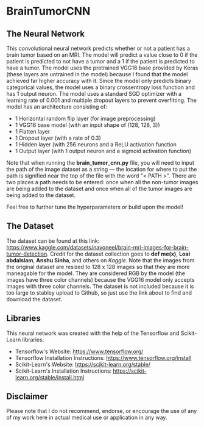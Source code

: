# BrainTumorCNN

## The Neural Network

This convolutional neural network predicts whether or not a patient has a brain tumor based on an MRI. The model will predict a value close to 0 if the patient is predicted to not have a tumor and a 1 if the patient is predicted to have a tumor. The model uses the pretrained VGG16 base provided by Keras (these layers are untrained in the model) because I found that the model achieved far higher accuracy with it. Since the model only predicts binary categorical values, the model uses a binary crossentropy loss function and has 1 output neuron. The model uses a standard SGD optimizer with a learning rate of 0.001 and multiple dropout layers to prevent overfitting. The model has an architecture consisting of:
- 1 Horizontal random flip layer (for image preprocessing)
- 1 VGG16 base model (with an input shape of (128, 128, 3))
- 1 Flatten layer
- 1 Dropout layer (with a rate of 0.3)
- 1 Hidden layer (with 256 neurons and a ReLU activation function
- 1 Output layer (with 1 output neuron and a sigmoid activation function)

Note that when running the **brain_tumor_cnn.py** file, you will need to input the path of the image dataset as a string — the location for where to put the path is signified near the top of the file with the word "< PATH >". There are two places a path needs to be entered: once when all the non-tumor images are being added to the dataset and once when all of the tumor images are being added to the dataset.

Feel free to further tune the hyperparameters or build upon the model!

## The Dataset
The dataset can be found at this link: https://www.kaggle.com/datasets/navoneel/brain-mri-images-for-brain-tumor-detection. Credit for the dataset collection goes to **def me(x)**, **Loai abdalslam**, **Anshu Sinha**, and others on *Kaggle*. Note that the images from the original dataset are resized to 128 x 128 images so that they are more maneagable for the model. They are considered RGB by the model (the images have three color channels) because the VGG16 model only accepts images with three color channels. The dataset is not included because it is too large to stabley upload to Github, so just use the link about to find and download the dataset.

## Libraries
This neural network was created with the help of the Tensorflow and Scikit-Learn libraries.
- Tensorflow's Website: https://www.tensorflow.org/
- Tensorflow Installation Instructions: https://www.tensorflow.org/install
- Scikit-Learn's Website: https://scikit-learn.org/stable/
- Scikit-Learn's Installation Instructions: https://scikit-learn.org/stable/install.html

## Disclaimer
Please note that I do not recommend, endorse, or encourage the use of any of my work here in actual medical use or application in any way. 
